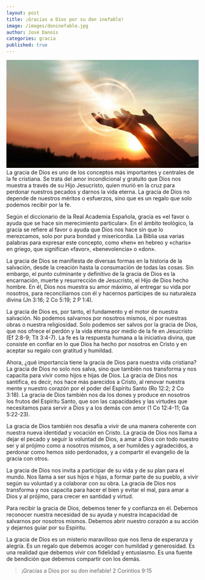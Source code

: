 ```yaml
---
layout: post
title: ¡Gracias a Dios por su don inefable!
image: /images/doninefable.jpg
author: José Danois
categories: gracia
published: true
---
```


![Manos extendidas](/images/doninefable.jpg)
La gracia de Dios es uno de los conceptos más importantes y centrales de la fe cristiana. Se trata del amor incondicional y gratuito que Dios nos muestra a través de su Hijo Jesucristo, quien murió en la cruz para perdonar nuestros pecados y darnos la vida eterna. La gracia de Dios no depende de nuestros méritos o esfuerzos, sino que es un regalo que solo podemos recibir por la fe.

Según el diccionario de la Real Academia Española, gracia es «el favor o ayuda que se hace sin merecimiento particular». En el ámbito teológico, la gracia se refiere al favor o ayuda que Dios nos hace sin que lo merezcamos, solo por pura bondad y misericordia. La Biblia usa varias palabras para expresar este concepto, como «hen» en hebreo y «charis» en griego, que significan «favor», «benevolencia» o «don».

La gracia de Dios se manifiesta de diversas formas en la historia de la salvación, desde la creación hasta la consumación de todas las cosas. Sin embargo, el punto culminante y definitivo de la gracia de Dios es la encarnación, muerte y resurrección de Jesucristo, el Hijo de Dios hecho hombre. En él, Dios nos muestra su amor máximo, al entregar su vida por nosotros, para reconciliarnos con él y hacernos partícipes de su naturaleza divina (Jn 3:16; 2 Co 5:19; 2 P 1:4).

La gracia de Dios es, por tanto, el fundamento y el motor de nuestra salvación. No podemos salvarnos por nosotros mismos, ni por nuestras obras o nuestra religiosidad. Solo podemos ser salvos por la gracia de Dios, que nos ofrece el perdón y la vida eterna por medio de la fe en Jesucristo (Ef 2:8-9; Tit 3:4-7). La fe es la respuesta humana a la iniciativa divina, que consiste en confiar en lo que Dios ha hecho por nosotros en Cristo y en aceptar su regalo con gratitud y humildad.

Ahora, ¿qué importancia tiene la gracia de Dios para nuestra vida cristiana? La gracia de Dios no solo nos salva, sino que también nos transforma y nos capacita para vivir como hijos e hijas de Dios. La gracia de Dios nos santifica, es decir, nos hace más parecidos a Cristo, al renovar nuestra mente y nuestro corazón por el poder del Espíritu Santo (Ro 12:2; 2 Co 3:18). La gracia de Dios también nos da los dones y produce en nosotros los frutos del Espíritu Santo, que son las capacidades y las virtudes que necesitamos para servir a Dios y a los demás con amor (1 Co 12:4-11; Ga 5:22-23).

La gracia de Dios también nos desafía a vivir de una manera coherente con nuestra nueva identidad y vocación en Cristo. La gracia de Dios nos llama a dejar el pecado y seguir la voluntad de Dios, a amar a Dios con todo nuestro ser y al prójimo como a nosotros mismos, a ser humildes y agradecidos, a perdonar como hemos sido perdonados, y a compartir el evangelio de la gracia con otros.

La gracia de Dios nos invita a participar de su vida y de su plan para el mundo. Nos llama a ser sus hijos e hijas, a formar parte de su pueblo, a vivir según su voluntad y a colaborar con su obra. La gracia de Dios nos transforma y nos capacita para hacer el bien y evitar el mal, para amar a Dios y al prójimo, para crecer en santidad y virtud.

Para recibir la gracia de Dios, debemos tener fe y confianza en él. Debemos reconocer nuestra necesidad de su ayuda y nuestra incapacidad de salvarnos por nosotros mismos. Debemos abrir nuestro corazón a su acción y dejarnos guiar por su Espíritu.

La gracia de Dios es un misterio maravilloso que nos llena de esperanza y alegría. Es un regalo que debemos acoger con humildad y generosidad. Es una realidad que debemos vivir con fidelidad y entusiasmo. Es una fuente de bendición que debemos compartir con los demás.

> ¡Gracias a Dios por su don inefable! 2 Corintios 9:15


